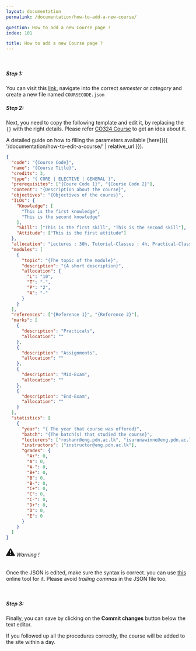```yaml
---
layout: documentation
permalink: /documentation/how-to-add-a-new-course/

question: How to add a new Course page ?
index: 101

title: How to add a new Course page ?
---
```


&nbsp;

##### Step 1:

You can visit this [link](https://github.com/cepdnaclk/undergraduate-courses/tree/main/courses), navigate into the correct _semester_ or _category_ and create a new file named `COURSECODE.json`

##### Step 2:

Next, you need to copy the following template and edit it, by replacing the `{}` with the right details. Please refer [CO324 Course](https://github.com/cepdnaclk/undergraduate-courses/tree/main/courses/semester5/CO321.json) to get an idea about it.

A detailed guide on how to filling the parameters available [here]({{ '/documentation/how-to-edit-a-course/' | relative_url }}).

```json
{
  "code": "{Course Code}",
  "name": "{Course Title}",
  "credits": 3,
  "type": "{ CORE | ELECTIVE | GENERAL }",
  "prerequisites": ["{Coure Code 1}", "{Course Code 2}"],
  "content": "{Description about the course}",
  "objectives": "{Objectives of the coures}",
  "ILOs": {
    "Knowledge": [
      "This is the first knowledge",
      "This is the second knowledge"
    ],
    "Skill": ["This is the first skill", "This is the second skill"],
    "Attitude": ["This is the first attitude"]
  },
  "allocation": "Lectures : 30h, Tutorial-Classes : 4h, Practical-Classes : 14h, Assignments : 10h",
  "modules": [
    {
      "topic": "{The topic of the module}",
      "description": "{A short description}",
      "allocation": {
        "L": "10",
        "T": "-",
        "P": "2",
        "A": "-"
      }
    }
  ],
  "references": ["{Reference 1}", "{Reference 2}"],
  "marks": [
    {
      "description": "Practicals",
      "allocation": ""
    },
    {
      "description": "Assignments",
      "allocation": ""
    },
    {
      "description": "Mid-Exam",
      "allocation": ""
    },
    {
      "description": "End-Exam",
      "allocation": ""
    }
  ],
  "statistics": [
    {
      "year": "{ The year that course was offered}",
      "batch": "{The batch(s) that studied the course}",
      "lecturers": ["roshanr@eng.pdn.ac.lk", "isurunawinne@eng.pdn.ac.lk"],
      "instructors": ["instructor@eng.pdn.ac.lk"],
      "grades": {
        "A+": 0,
        "A": 0,
        "A-": 0,
        "B+": 0,
        "B": 0,
        "B-": 0,
        "C+": 0,
        "C": 0,
        "C-": 0,
        "D+": 0,
        "D": 0,
        "E": 0
      }
    }
  ]
}
```

<div class="alert alert-warning d-flex align-items-top mb-2 mt-5" role="alert">
   <div>
       <h6>
            <svg xmlns="http://www.w3.org/2000/svg" width="24" height="24" fill="currentColor" class="bi bi-exclamation-triangle-fill flex-shrink-0 me-2" viewBox="0 0 16 16" role="img" aria-label="Warning:"> <path d="M8.982 1.566a1.13 1.13 0 0 0-1.96 0L.165 13.233c-.457.778.091 1.767.98 1.767h13.713c.889 0 1.438-.99.98-1.767L8.982 1.566zM8 5c.535 0 .954.462.9.995l-.35 3.507a.552.552 0 0 1-1.1 0L7.1 5.995A.905.905 0 0 1 8 5zm.002 6a1 1 0 1 1 0 2 1 1 0 0 1 0-2z"/> </svg>
            Warning !
       </h6>
       <p>
            Once the JSON is edited, make sure the syntax is correct. you can use <a href="https://jsonformatter.curiousconcept.com/#" target="_blank">this</a> online tool for it. Please avoid <i>trailing commas</i> in the JSON file too.
       </p>
   </div>
</div>

&nbsp;

##### Step 3:

Finally, you can save by clicking on the **Commit changes** button below the text editor.

If you followed up all the procedures correctly, the course will be added to the site within a day.
